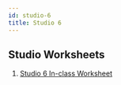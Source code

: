 ```yaml
---
id: studio-6
title: Studio 6
---
```


## Studio Worksheets

1. [Studio 6 In-class Worksheet](https://drive.google.com/drive/folders/1Jv_5qs9Ivb_pDDoUSg73dvR_NsNxwNIC?usp=sharing)
